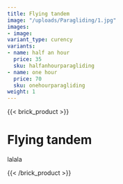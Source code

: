 ```yaml
---
title: Flying tandem
image: "/uploads/Paragliding/1.jpg"
images:
- image:
variant_type: curency
variants:
- name: half an hour
  price: 35
  sku: halfanhourparagliding
- name: one hour
  price: 70
  sku: onehourparagliding
weight: 1
---
```


{{< brick_product >}}

# Flying tandem
lalala

{{< /brick_product >}}